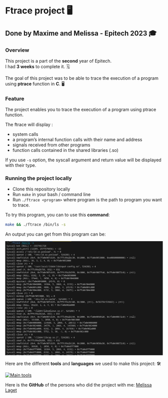 # Ftrace project :desktop_computer:

## Done by Maxime and Melissa - Epitech 2023 :mortar_board:

### Overview

This project is a part of the **second** year of Epitech.<br>
I had **3 weeks** to complete it. :spiral_calendar:<br>

The goal of this project was to be able to trace the execution of a program using **ptrace** function in **C**. :desktop_computer:<br>

### Feature

The project enables you to trace the execution of a program using ptrace function.

The ftrace will display :

* system calls
* a program’s internal function calls with their name and address
* signals received from other programs
* function calls contained in the shared libraries (.so)

If you use `-s` option, the syscall argument and return value will be displayed with their type.

### Running the project locally

* Clone this repository locally
* Run `make` in your bash / command line
* Run `./ftrace <program>` where program is the path to program you want to trace.

To try this program, you can to use this **command**: <br>

```bash
make && ./ftrace /bin/ls -s
```

An output you can get from this program can be:

![example.png](assets/example.png)

Here are the different **tools** and **languages** we used to make this project: :hammer_and_wrench:

[![Main tools](https://skillicons.dev/icons?i=c,cmake,cpp,linux,idea,github,md&perline=9)](https://github.com/tandpfun/skill-icons)

Here is the **GitHub** of the persons who did the project with me: [Melissa Laget](https://github.com/ackfire)
